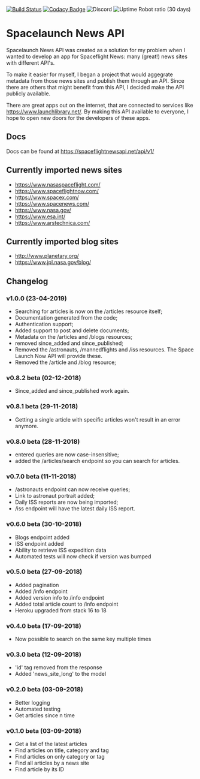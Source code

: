 [![Build Status](https://travis-ci.org/spaceflightnewsapi/spaceflightnewsapi.svg?branch=master)](https://travis-ci.org/spaceflightnewsapi/spaceflightnewsapi)
[![Codacy Badge](https://api.codacy.com/project/badge/Grade/5ad094cb6a3847b48985345309d579b0)](https://www.codacy.com/app/derkweijers/spaceflightnewsapi?utm_source=github.com&amp;utm_medium=referral&amp;utm_content=spaceflightnewsapi/spaceflightnewsapi&amp;utm_campaign=Badge_Grade)
![Discord](https://img.shields.io/discord/482110141131522058.svg)
![Uptime Robot ratio (30 days)](https://img.shields.io/uptimerobot/ratio/m781471335-50a622775755ea51d2e440e5.svg)

# Spacelaunch News API
Spacelaunch News API was created as a solution for my problem when I wanted to develop an app for Spaceflight News: many (great!) news sites with different API's.

To make it easier for myself, I began a project that would aggegrate metadata from those news sites and publish them through an API. Since there are others that might benefit from this API, I decided make the API publicly available.

There are great apps out on the internet, that are connected to services like <https://www.launchlibrary.net/>. By making this API available to everyone, I hope to open new doors for the developers of these apps.

## Docs
Docs can be found at https://spaceflightnewsapi.net/api/v1/

## Currently imported news sites

* https://www.nasaspaceflight.com/
* https://www.spaceflightnow.com/
* https://www.spacex.com/
* https://www.spacenews.com/
* https://www.nasa.gov/
* https://www.esa.int/
* https://www.arstechnica.com/

## Currently imported blog sites

* http://www.planetary.org/
* https://www.jpl.nasa.gov/blog/

## Changelog
### v1.0.0 (23-04-2019)
* Searching for articles is now on the /articles resource itself;
* Documentation generated from the code;
* Authentication support;
* Added support to post and delete documents;
* Metadata on the /articles and /blogs resources;
* removed since_added and since_published;
* Removed the /astronauts, /mannedflights and /iss resources. The Space Launch Now API will provide these.
* Removed the /article and /blog resource;

### v0.8.2 beta (02-12-2018)
* Since_added and since_published work again.

### v0.8.1 beta (29-11-2018)
* Getting a single article with specific articles won't result in an error anymore.

### v0.8.0 beta (28-11-2018)
* entered queries are now case-insensitive;
* added the /articles/search endpoint so you can search for articles.

### v0.7.0 beta (11-11-2018)
* /astronauts endpoint can now receive queries;
* Link to astronaut portrait added;
* Daily ISS reports are now being imported;
* /iss endpoint will have the latest daily ISS report.

### v0.6.0 beta (30-10-2018)
* Blogs endpoint added
* ISS endpoint added
* Ability to retrieve ISS expedition data
* Automated tests will now check if version was bumped

### v0.5.0 beta (27-09-2018)
* Added pagination
* Added /info endpoint
* Added version info to /info endpoint
* Added total article count to /info endpoint
* Heroku upgraded from stack 16 to 18

### v0.4.0 beta (17-09-2018)
* Now possible to search on the same key multiple times

### v0.3.0 beta (12-09-2018)
* 'id' tag removed from the response
* Added 'news_site_long' to the model

### v0.2.0 beta (03-09-2018)
* Better logging
* Automated testing
* Get articles since n time

### v0.1.0 beta (03-09-2018)
* Get a list of the latest articles
* Find articles on title, category and tag
* Find articles on only category or tag
* Find all articles by a news site
* Find article by its ID
